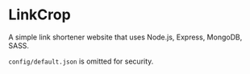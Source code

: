 # LinkCrop

A simple link shortener website that uses Node.js, Express, MongoDB, SASS.

`config/default.json` is omitted for security.
